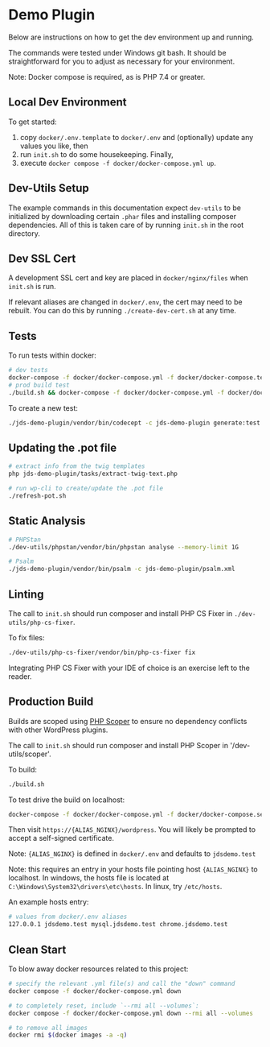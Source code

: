 # Demo Plugin

Below are instructions on how to get the dev environment up and running.

The commands were tested under Windows git bash. It should be straightforward for you
to adjust as necessary for your environment.

Note: Docker compose is required, as is PHP 7.4 or greater.

## Local Dev Environment

To get started:

1. copy `docker/.env.template` to `docker/.env` and (optionally) update any values you like, then
2. run `init.sh` to do some housekeeping. Finally,
3. execute `docker compose -f docker/docker-compose.yml up`.

## Dev-Utils Setup

The example commands in this documentation expect `dev-utils` to be initialized by downloading
certain `.phar` files and installing composer dependencies. All of this is taken care of by 
running `init.sh` in the root directory.

## Dev SSL Cert

A development SSL cert and key are placed in `docker/nginx/files` when `init.sh` is run.

If relevant aliases are changed in `docker/.env`, the cert may need to be rebuilt. You can do this by running
`./create-dev-cert.sh` at any time.

## Tests

To run tests within docker:

```bash
# dev tests
docker-compose -f docker/docker-compose.yml -f docker/docker-compose.tests.yml up --exit-code-from codeception --abort-on-container-exit
# prod build test
./build.sh && docker-compose -f docker/docker-compose.yml -f docker/docker-compose.tests.yml -f docker/docker-compose.tests.prod.yml up --exit-code-from codeception --abort-on-container-exit
```

To create a new test:

```bash
./jds-demo-plugin/vendor/bin/codecept -c jds-demo-plugin generate:test unit FileSystem
```

## Updating the .pot file

```bash
# extract info from the twig templates
php jds-demo-plugin/tasks/extract-twig-text.php

# run wp-cli to create/update the .pot file
./refresh-pot.sh
```

## Static Analysis

```bash
# PHPStan
./dev-utils/phpstan/vendor/bin/phpstan analyse --memory-limit 1G

# Psalm
./jds-demo-plugin/vendor/bin/psalm -c jds-demo-plugin/psalm.xml
```

## Linting

The call to `init.sh` should run composer and install PHP CS Fixer in `./dev-utils/php-cs-fixer`.

To fix files:

```bash
./dev-utils/php-cs-fixer/vendor/bin/php-cs-fixer fix
```

Integrating PHP CS Fixer with your IDE of choice is an exercise left to the reader.

## Production Build

Builds are scoped using [PHP Scoper](https://github.com/humbug/php-scoper) to ensure no dependency conflicts with other
WordPress plugins.

The call to `init.sh` should run composer and install PHP Scoper in '/dev-utils/scoper'.

To build:

```bash
./build.sh
```

To test drive the build on localhost:

```bash
docker-compose -f docker/docker-compose.yml -f docker/docker-compose.serve-prod-build.yml up --abort-on-container-exit --exit-code-from php
```

Then visit `https://{ALIAS_NGINX}/wordpress`. You will likely be prompted to accept a self-signed certificate.

Note: `{ALIAS_NGINX}` is defined in `docker/.env` and defaults to `jdsdemo.test`

Note: this requires an entry in your hosts file pointing host `{ALIAS_NGINX}` to localhost.  In windows, the hosts file is 
located at `C:\Windows\System32\drivers\etc\hosts`. In linux, try `/etc/hosts`.

An example hosts entry:

```bash
# values from docker/.env aliases
127.0.0.1 jdsdemo.test mysql.jdsdemo.test chrome.jdsdemo.test
```

## Clean Start

To blow away docker resources related to this project:

```bash
# specify the relevant .yml file(s) and call the "down" command
docker compose -f docker/docker-compose.yml down

# to completely reset, include `--rmi all --volumes`:
docker compose -f docker/docker-compose.yml down --rmi all --volumes

# to remove all images
docker rmi $(docker images -a -q)
```
